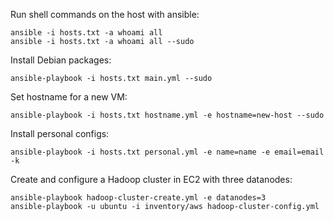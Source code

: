 Run shell commands on the host with ansible:
```
ansible -i hosts.txt -a whoami all
ansible -i hosts.txt -a whoami all --sudo
```

Install Debian packages:
```
ansible-playbook -i hosts.txt main.yml --sudo
```

Set hostname for a new VM:
```
ansible-playbook -i hosts.txt hostname.yml -e hostname=new-host --sudo
```

Install personal configs:
```
ansible-playbook -i hosts.txt personal.yml -e name=name -e email=email -k
```

Create and configure a Hadoop cluster in EC2 with three datanodes:
```
ansible-playbook hadoop-cluster-create.yml -e datanodes=3
ansible-playbook -u ubuntu -i inventory/aws hadoop-cluster-config.yml
```
